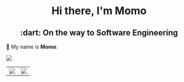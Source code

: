 <div align="center">
<h1>Hi there, I'm <a >Momo</a> </h1>
 <h2> :dart: On the way to Software Engineering </h2>
</div>

👋 My name is <strong> Momo</strong>. 

![](https://komarev.com/ghpvc/?username=MomoSolaris8)

<table align="center">
<tr>
  <td>
    <img src="https://github-readme-stats.vercel.app/api?username=MomoSolaris8&show_icons=true&count_private=true&theme=jolly" />
  </td>
  <td>
    <img src="https://github-readme-stats.vercel.app/api/top-langs/?username=MomoSolaris8&layout=compact&langs_count=10&theme=jolly" />
  </td>
</tr>

   

   

   


